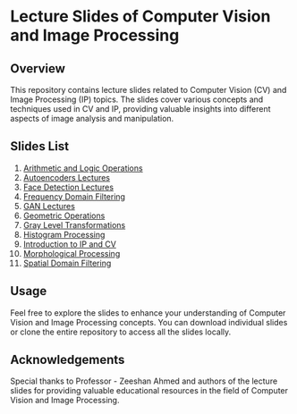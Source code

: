 # Lecture Slides of Computer Vision and Image Processing

## Overview

This repository contains lecture slides related to Computer Vision (CV) and Image Processing (IP) topics. The slides cover various concepts and techniques used in CV and IP, providing valuable insights into different aspects of image analysis and manipulation.

## Slides List

1. [Arithmetic and Logic Operations](Arithmetic_and_Logic_Operations.pdf)
2. [Autoencoders Lectures](Autoencoders_Lectures.pdf)
3. [Face Detection Lectures](Face_Detection_Lectures.pdf)
4. [Frequency Domain Filtering](Frequency_Domain_Filtering.pdf)
5. [GAN Lectures](GAN_Lectures.pdf)
6. [Geometric Operations](Geometric_Operations.pdf)
7. [Gray Level Transformations](GrayLevel_Transformations.pdf)
8. [Histogram Processing](Histogram_Processing.pdf)
9. [Introduction to IP and CV](Intro_IP_CV.pdf)
10. [Morphological Processing](Morphological_Processing.pdf)
11. [Spatial Domain Filtering](Spatial_Domain_Filtering.pdf)

## Usage

Feel free to explore the slides to enhance your understanding of Computer Vision and Image Processing concepts. You can download individual slides or clone the entire repository to access all the slides locally.


## Acknowledgements

Special thanks to Professor - Zeeshan Ahmed and authors of the lecture slides for providing valuable educational resources in the field of Computer Vision and Image Processing.

